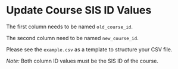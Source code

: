 # Update Course SIS ID Values

The first column needs to be named `old_course_id`.

The second column need to be named `new_course_id`.

Please see the `example.csv` as a template to structure your CSV file.

*Note:* Both column ID values must be the SIS ID of the course.
